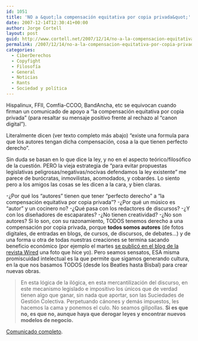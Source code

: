 ```yaml
---
id: 1051
title: 'NO a &quot;la compensación equitativa por copia privada&quot;'
date: 2007-12-14T12:30:41+00:00
author: Jorge Cortell
layout: post
guid: http://www.cortell.net/2007/12/14/no-a-la-compensacion-equitativa-por-copia-privada/
permalink: /2007/12/14/no-a-la-compensacion-equitativa-por-copia-privada/
categories:
  - CiberDerechos
  - Copyfight
  - Filosofí­a
  - General
  - Noticias
  - Rants
  - Sociedad y polí­tica
---
```

Hispalinux, FFII, Comfí­a-CCOO, BandAncha, etc se equivocan cuando firman un comunicado de apoyo a &#8220;la compensación equitativa por copia privada&#8221; (para resaltar su mensaje positivo frente al rechazo al &#8220;canon digital&#8221;).

Literalmente dicen (ver texto completo más abajo) &#8220;existe una formula para que los autores tengan dicha compensación, cosa a la que tienen perfecto derecho&#8221;.

Sin duda se basan en lo que dice la ley, y no en el aspecto teórico/filosófico de la cuestión. PERO la vieja estrategia de &#8220;para evitar propuestas legislativas peligrosas/negativas/nocivas defendamos la ley existente&#8221; me parece de burócratas, inmovilistas, acomodados, y cobardes. Lo siento pero a los amigos las cosas se les dicen a la cara, y bien claras.

-¿Por qué los &#8220;autores&#8221; tienen que tener &#8220;perfecto derecho&#8221; a &#8220;la compensación equitativa por copia privada&#8221;? -¿Por qué un músico es &#8220;autor&#8221; y un cocinero no? -¿Qué pasa con los redactores de discursos? -¿Y con los diseñadores de escaparates? -¿No tienen creatividad? -¿No son autores? Si lo son, con su razonamiento, TODOS tenemos derecho a una compensación por copia privada, porque **todos somos autores** (de fotos digitales, de entradas en blogs, de cursos, de discursos, de debates&#8230;) y de una forma u otra de todas nuestras creaciones se termina sacando beneficio económico (por ejemplo el martes <a title="Blog Wired con foto mí­a" target="_blank" href="http://blog.wired.com/business/2007/12/google-says-its.html">se publicó en el blog de la revista Wired</a> una foto que hice yo). Pero seamos sensatos, ESA misma promiscuidad intelectual es la que permite que sigamos generando cultura, en la que nos basamos TODOS (desde los Beatles hasta Bisbal) para crear nuevas obras.

> En esta lógica de la ilógica, en esta mercantilización del discurso, en este mecanismo legislado e impositivo los únicos que de verdad tienen algo que ganar, sin nada que aportar, son las Suciedades de Gestión Colectiva. Perpetuando cánones y demás impuestos, les hacemos la cama y ponemos el culo. No seamos gilipollas. **Si es que no, es que no, aunque haya que derogar leyes y encontrar nuevos modelos de negocio.**

<a target="_blank" title="Comunicado en Hispalinux" href="http://hispalinux.es/node/661">Comunicado completo</a>.